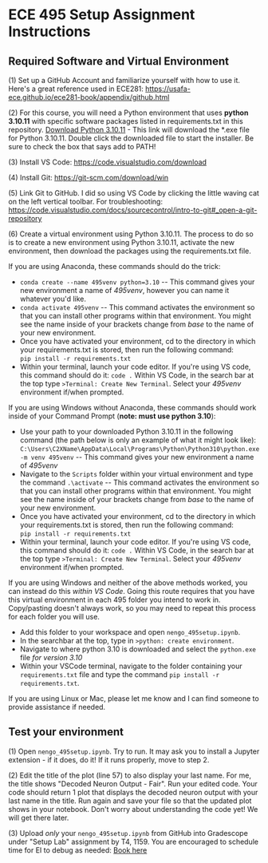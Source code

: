 # ECE 495 Setup Assignment Instructions

## Required Software and Virtual Environment

(1) Set up a GitHub Account and familiarize yourself with how to use it. Here's a great reference used in ECE281: https://usafa-ece.github.io/ece281-book/appendix/github.html

(2)  For this course, you will need a Python environment that uses **python 3.10.11** with specific software packages listed in requirements.txt in this repository. [Download Python 3.10.11](https://www.python.org/ftp/python/3.10.11/python-3.10.11-amd64.exe) - This link will download the *.exe file for Python 3.10.11. Double click the downloaded file to start the installer. Be sure to check the box that says add to PATH!

(3) Install VS Code: https://code.visualstudio.com/download

(4) Install Git: https://git-scm.com/download/win

(5) Link Git to GitHub. I did so using VS Code by clicking the little waving cat on the left vertical toolbar.
For troubleshooting: https://code.visualstudio.com/docs/sourcecontrol/intro-to-git#_open-a-git-repository

(6) Create a virtual environment using Python 3.10.11. The process to do so is to create a new environment using Python 3.10.11, activate the new environment, then download the packages using the requirements.txt file. 

If you are using Anaconda, these commands should do the trick:  
- `conda create --name 495venv python=3.10` -- This command gives your new environment a name of *495venv*, however you can name it whatever you'd like.  
- `conda activate 495venv` -- This command activates the environment so that you can install other programs within that environment. You might see the name inside of your brackets change from *base* to the name of your new environment.
- Once you have activated your environment, cd to the directory in which your requirements.txt is stored, then run the following command:  
`pip install -r requirements.txt`
- Within your terminal, launch your code editor. If you're using VS code, this command should do it: `code .` Within VS Code, in the search bar at the top type `>Terminal: Create New Terminal`. Select your _495venv_ environment if/when prompted. 

If you are using Windows without Anaconda, these commands should work inside of your Command Prompt (**note: must use python 3.10**):  
- Use your path to your downloaded Python 3.10.11 in the following command (the path below is only an example of what it might look like):  
`C:\Users\C2XName\AppData\Local\Programs\Python\Python310\python.exe -m venv 495venv` -- This command gives your new environment a name of *495venv*  
- Navigate to the `Scripts` folder within your virtual environment and type the command `.\activate` -- This command activates the environment so that you can install other programs within that environment. You might see the name inside of your brackets change from *base* to the name of your new environment.
- Once you have activated your environment, cd to the directory in which your requirements.txt is stored, then run the following command:  
`pip install -r requirements.txt`
- Within your terminal, launch your code editor. If you're using VS code, this command should do it: `code .` Within VS Code, in the search bar at the top type `>Terminal: Create New Terminal`. Select your _495venv_ environment if/when prompted. 

If you are using Windows and neither of the above methods worked, you can instead do this *within VS Code*. Going this route requires that you have this virtual environment in each 495 folder you intend to work in. Copy/pasting doesn't always work, so you may need to repeat this process for each folder you will use.   
- Add this folder to your workspace and open `nengo_495setup.ipynb`.  
- In the searchbar at the top, type in `>python: create environment`.  
- Navigate to where python 3.10 is downloaded and select the `python.exe` file _for version 3.10_  
- Within your VSCode terminal, navigate to the folder containing your `requirements.txt` file and type the command `pip install -r requirements.txt`.
  
If you are using Linux or Mac, please let me know and I can find someone to provide assistance if needed.
  
## Test your environment

(1) Open `nengo_495setup.ipynb`. Try to run. It may ask you to install a Jupyter extension - if it does, do it! If it runs properly, move to step 2.

(2) Edit the title of the plot (line 57) to also display your last name. For me, the title shows "Decoded Neuron Output - Fair". Run your edited code. Your code should return 1 plot that displays the decoded neuron output with your last name in the title. Run again and save your file so that the updated plot shows in your notebook. Don't worry about understanding the code yet! We will get there later.

(3) Upload _only_ your `nengo_495setup.ipynb` from GitHub into Gradescope under "Setup Lab" assignment by T4, 1159. You are encouraged to schedule time for EI to debug as needed: [Book here](https://outlook.office.com/bookwithme/user/94f514961fa3476ab9598d4a2173d076@afacademy.af.edu?anonymous&ep=plink)
